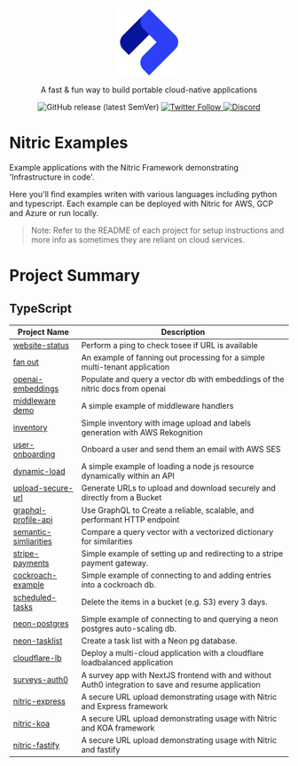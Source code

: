 <p align="center">
  <a href="https://nitric.io">
    <img src="https://raw.githubusercontent.com/nitrictech/nitric/main/docs/assets/nitric-logo.svg" width="120" alt="Nitric Logo"/>
  </a>
</p>

<p align="center">
  A fast & fun way to build portable cloud-native applications
</p>

<p align="center">
  <img alt="GitHub release (latest SemVer)" src="https://img.shields.io/github/v/release/nitrictech/nitric?sort=semver">
  <a href="https://twitter.com/nitric_io">
    <img alt="Twitter Follow" src="https://img.shields.io/twitter/follow/nitric_io?label=Follow&style=social">
  </a>
  <a href="https://discord.gg/Webemece5C"><img alt="Discord" src="https://img.shields.io/discord/955259353043173427?label=discord"></a>
</p>

# Nitric Examples

Example applications with the Nitric Framework demonstrating 'Infrastructure in code'.

Here you'll find examples writen with various languages including python and typescript. Each example can be deployed with Nitric for AWS, GCP and Azure or run locally.

> Note: Refer to the README of each project for setup instructions and more info as sometimes they are reliant on cloud services.

# Project Summary

## TypeScript

| Project Name                                      | Description                                                                                         |
| ------------------------------------------------- | --------------------------------------------------------------------------------------------------- |
| [website-status](./website-status/)               | Perform a ping to check tosee if URL is available                                                   |
| [fan out](./fan-out/)                             | An example of fanning out processing for a simple multi-tenant application                          |
| [openai-embeddings](./openai-embeddings/)         | Populate and query a vector db with embeddings of the nitric docs from openai                       |
| [middleware demo](./middleware-demo/)             | A simple example of middleware handlers                                                             |
| [inventory](./product-inventory/)                 | Simple inventory with image upload and labels generation with AWS Rekognition                       |
| [user-onboarding](./user-onboarding/)             | Onboard a user and send them an email with AWS SES                                                  |
| [dynamic-load](./dynamic-load/)                   | A simple example of loading a node js resource dynamically within an API                            |
| [upload-secure-url](./upload-secure-url/)         | Generate URLs to upload and download securely and directly from a Bucket                            |
| [graphql-profile-api](./profile-api-graphql/)     | Use GraphQL to Create a reliable, scalable, and performant HTTP endpoint                            |
| [semantic-simliarities](./semantic-simliarities/) | Compare a query vector with a vectorized dictionary for similarities                                |
| [stripe-payments](./stripe-payments/)             | Simple example of setting up and redirecting to a stripe payment gateway.                           |
| [cockroach-example](./cockroach-example/)         | Simple example of connecting to and adding entries into a cockroach db.                             |
| [scheduled-tasks](./scheduled-tasks/)             | Delete the items in a bucket (e.g. S3) every 3 days.                                                |
| [neon-postgres](./neon/)                          | Simple example of connecting to and querying a neon postgres auto-scaling db.                       |
| [neon-tasklist](./neon-tasklist/)                 | Create a task list with a Neon pg database.                                                         |
| [cloudflare-lb](./cloudflare-lb/)                 | Deploy a multi-cloud application with a cloudflare loadbalanced application                         |
| [surveys-auth0](./surveys-auth0/)                 | A survey app with NextJS frontend with and without Auth0 integration to save and resume application |
| [nitric-express](./nitric-express/)               | A secure URL upload demonstrating usage with Nitric and Express framework                           |
| [nitric-koa](./nitric-koa/)                       | A secure URL upload demonstrating usage with Nitric and KOA framework                               |
| [nitric-fastify](./nitric-fastify/)               | A secure URL upload demonstrating usage with Nitric and fastify                                     |
